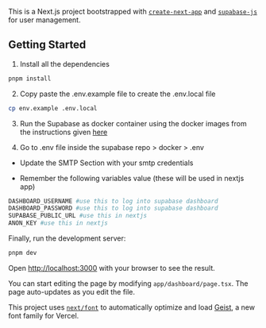 This is a Next.js project bootstrapped with [`create-next-app`](https://nextjs.org/docs/app/api-reference/cli/create-next-app) and [`supabase-js`](https://supabase.com/docs/reference/javascript/introduction) for user management.

## Getting Started

1.  Install all the dependencies

```bash
pnpm install
```

2. Copy paste the .env.example file to create the .env.local file

```bash
cp env.example .env.local
```

3. Run the Supabase as docker container using the docker images from the instructions given [here](https://supabase.com/docs/guides/self-hosting/docker)

4. Go to .env file inside the supabase repo > docker > .env

- Update the SMTP Section with your smtp credentials

- Remember the following variables value (these will be used in nextjs app)

```bash
DASHBOARD_USERNAME #use this to log into supabase dashboard
DASHBOARD_PASSWORD #use this to log into supabase dashboard
SUPABASE_PUBLIC_URL #use this in nextjs
ANON_KEY #use this in nextjs
```

Finally, run the development server:

```bash
pnpm dev
```

Open [http://localhost:3000](http://localhost:3000) with your browser to see the result.

You can start editing the page by modifying `app/dashboard/page.tsx`. The page auto-updates as you edit the file.

This project uses [`next/font`](https://nextjs.org/docs/app/building-your-application/optimizing/fonts) to automatically optimize and load [Geist](https://vercel.com/font), a new font family for Vercel.
